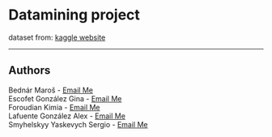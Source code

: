 # Datamining project

dataset from: [kaggle website](https://www.kaggle.com/datasets/ankushpanday2/heart-attack-prediction-in-indonesia)

---
## Authors

Bednár Maroš - [Email Me](mailto:bednarmaros341@gmail.com) \
Escofet González Gina - [Email Me](mailto:gina.escofet@estudiantat.upc.edu) \
Foroudian Kimia - [Email Me](mailto:kimia.foroudian@gmail.com) \
Lafuente González Alex - [Email Me](mailto:alex.lafuente.gonzalez@estudiantat.upc.edu) \
Smyhelskyy Yaskevych Sergio - [Email Me](mailto:sergio.shmyhelskyy@estudiantat.upc.edu) 
